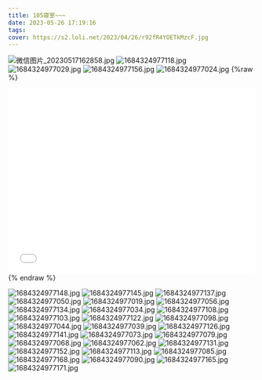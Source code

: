 ```yaml
---
title: 105寝室~~~
date: 2023-05-26 17:19:16
tags:
cover: https://s2.loli.net/2023/04/26/r92fR4YOETkMzcF.jpg
---
```


![微信图片_20230517162858.jpg](https://s2.loli.net/2023/05/17/cBKIOswY9uVnSgz.jpg)
![1684324977118.jpg](https://s2.loli.net/2023/05/17/C98WOvqN2LYdTuB.jpg)
![1684324977029.jpg](https://s2.loli.net/2023/05/17/aHyYx4VdbCS2vIQ.jpg)
![1684324977156.jpg](https://s2.loli.net/2023/05/17/fZ9aDNlYbuSgPmw.jpg)
![1684324977024.jpg](https://s2.loli.net/2023/05/17/EFAK79BzwiSCI86.jpg)
{%raw %}
<div style="position: relative; width:100%; height: 0; padding-bottom:75%; "><iframe src="//player.bilibili.com/player.html?bvid=BV1ps4y1M7XJ&page=1" scrolling="no" border="0" frameborder="no" framespacing="0" allowfullscreen="true"
style="position: absolute; width: 100%; height: 100%; left: 0; top: 0;"></iframe></div>
{% endraw %}

![1684324977148.jpg](https://s2.loli.net/2023/05/17/NWz9kw5MsA1ngTb.jpg)
![1684324977145.jpg](https://s2.loli.net/2023/05/17/kR1hbswFeQO2oT6.jpg)
![1684324977137.jpg](https://s2.loli.net/2023/05/17/bewrZulqsB97VkP.jpg)
![1684324977050.jpg](https://s2.loli.net/2023/05/17/agbNclksuoFDTPZ.jpg)
![1684324977019.jpg](https://s2.loli.net/2023/05/17/f6jNEaZ782UoKtB.jpg)
![1684324977056.jpg](https://s2.loli.net/2023/05/17/m6Hbh3elnd7twTc.jpg)
![1684324977134.jpg](https://s2.loli.net/2023/05/17/CPt45yVBE3cDS1m.jpg)
![1684324977034.jpg](https://s2.loli.net/2023/05/17/ljuZBYqPngtGayO.jpg)
![1684324977108.jpg](https://s2.loli.net/2023/05/17/B6lALJeQ9WT1H7h.jpg)
![1684324977103.jpg](https://s2.loli.net/2023/05/17/ycegZOPIBidUmKa.jpg)
![1684324977122.jpg](https://s2.loli.net/2023/05/17/NiUyxBwKoX34nF5.jpg)
![1684324977098.jpg](https://s2.loli.net/2023/05/17/96mQYZUhTcBIMxs.jpg)
![1684324977044.jpg](https://s2.loli.net/2023/05/17/V9IlmFvpDjkirUT.jpg)
![1684324977039.jpg](https://s2.loli.net/2023/05/17/QIb1wf6hHUpNS5E.jpg)
![1684324977126.jpg](https://s2.loli.net/2023/05/17/EN2ch1RMJZW5dgo.jpg)
![1684324977141.jpg](https://s2.loli.net/2023/05/17/gMJA5ksrxoZhTqp.jpg)
![1684324977073.jpg](https://s2.loli.net/2023/05/17/Hs8iwvy1J2QpUeP.jpg)
![1684324977079.jpg](https://s2.loli.net/2023/05/17/HRKnAXts5UdfQue.jpg)
![1684324977068.jpg](https://s2.loli.net/2023/05/17/Bgaeoh9kYXdVx6N.jpg)
![1684324977062.jpg](https://s2.loli.net/2023/05/17/EyO3qzuo89LNfsU.jpg)
![1684324977131.jpg](https://s2.loli.net/2023/05/17/mMyZgaB4PLG7AlK.jpg)
![1684324977152.jpg](https://s2.loli.net/2023/05/17/NAUzs8CuOKyXxpJ.jpg)
![1684324977113.jpg](https://s2.loli.net/2023/05/17/Lbc35Cf4hYy1Toa.jpg)
![1684324977085.jpg](https://s2.loli.net/2023/05/17/56nE3eCAHKFUy2p.jpg)
![1684324977168.jpg](https://s2.loli.net/2023/05/17/Yq93OnHmMXeZLTl.jpg)
![1684324977090.jpg](https://s2.loli.net/2023/05/17/6jdCe1auApJsRSP.jpg)
![1684324977165.jpg](https://s2.loli.net/2023/05/17/25LbFSCdufJNT7j.jpg)
![1684324977171.jpg](https://s2.loli.net/2023/05/17/LRagMdiPCD56Gnr.jpg)